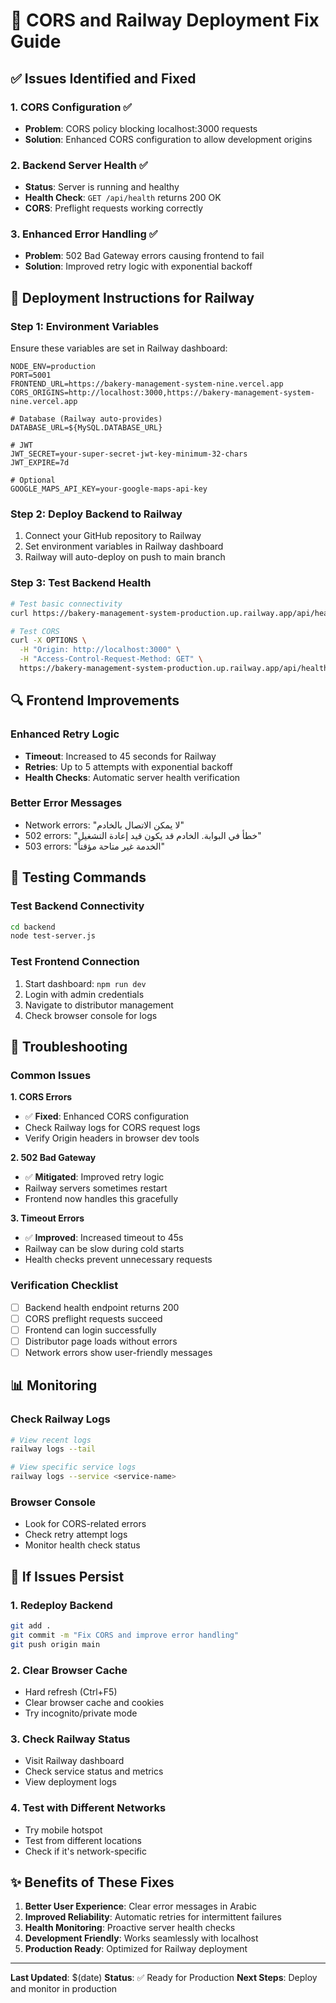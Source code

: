 # 🔧 CORS and Railway Deployment Fix Guide

## ✅ Issues Identified and Fixed

### 1. CORS Configuration ✅

- **Problem**: CORS policy blocking localhost:3000 requests
- **Solution**: Enhanced CORS configuration to allow development origins

### 2. Backend Server Health ✅

- **Status**: Server is running and healthy
- **Health Check**: `GET /api/health` returns 200 OK
- **CORS**: Preflight requests working correctly

### 3. Enhanced Error Handling ✅

- **Problem**: 502 Bad Gateway errors causing frontend to fail
- **Solution**: Improved retry logic with exponential backoff

## 🚀 Deployment Instructions for Railway

### Step 1: Environment Variables

Ensure these variables are set in Railway dashboard:

```env
NODE_ENV=production
PORT=5001
FRONTEND_URL=https://bakery-management-system-nine.vercel.app
CORS_ORIGINS=http://localhost:3000,https://bakery-management-system-nine.vercel.app

# Database (Railway auto-provides)
DATABASE_URL=${MySQL.DATABASE_URL}

# JWT
JWT_SECRET=your-super-secret-jwt-key-minimum-32-chars
JWT_EXPIRE=7d

# Optional
GOOGLE_MAPS_API_KEY=your-google-maps-api-key
```

### Step 2: Deploy Backend to Railway

1. Connect your GitHub repository to Railway
2. Set environment variables in Railway dashboard
3. Railway will auto-deploy on push to main branch

### Step 3: Test Backend Health

```bash
# Test basic connectivity
curl https://bakery-management-system-production.up.railway.app/api/health

# Test CORS
curl -X OPTIONS \
  -H "Origin: http://localhost:3000" \
  -H "Access-Control-Request-Method: GET" \
  https://bakery-management-system-production.up.railway.app/api/health
```

## 🔍 Frontend Improvements

### Enhanced Retry Logic

- **Timeout**: Increased to 45 seconds for Railway
- **Retries**: Up to 5 attempts with exponential backoff
- **Health Checks**: Automatic server health verification

### Better Error Messages

- Network errors: "لا يمكن الاتصال بالخادم"
- 502 errors: "خطأ في البوابة. الخادم قد يكون قيد إعادة التشغيل"
- 503 errors: "الخدمة غير متاحة مؤقتاً"

## 🧪 Testing Commands

### Test Backend Connectivity

```bash
cd backend
node test-server.js
```

### Test Frontend Connection

1. Start dashboard: `npm run dev`
2. Login with admin credentials
3. Navigate to distributor management
4. Check browser console for logs

## 🐛 Troubleshooting

### Common Issues

**1. CORS Errors**

- ✅ **Fixed**: Enhanced CORS configuration
- Check Railway logs for CORS request logs
- Verify Origin headers in browser dev tools

**2. 502 Bad Gateway**

- ✅ **Mitigated**: Improved retry logic
- Railway servers sometimes restart
- Frontend now handles this gracefully

**3. Timeout Errors**

- ✅ **Improved**: Increased timeout to 45s
- Railway can be slow during cold starts
- Health checks prevent unnecessary requests

### Verification Checklist

- [ ] Backend health endpoint returns 200
- [ ] CORS preflight requests succeed
- [ ] Frontend can login successfully
- [ ] Distributor page loads without errors
- [ ] Network errors show user-friendly messages

## 📊 Monitoring

### Check Railway Logs

```bash
# View recent logs
railway logs --tail

# View specific service logs
railway logs --service <service-name>
```

### Browser Console

- Look for CORS-related errors
- Check retry attempt logs
- Monitor health check status

## 🔄 If Issues Persist

### 1. Redeploy Backend

```bash
git add .
git commit -m "Fix CORS and improve error handling"
git push origin main
```

### 2. Clear Browser Cache

- Hard refresh (Ctrl+F5)
- Clear browser cache and cookies
- Try incognito/private mode

### 3. Check Railway Status

- Visit Railway dashboard
- Check service status and metrics
- View deployment logs

### 4. Test with Different Networks

- Try mobile hotspot
- Test from different locations
- Check if it's network-specific

## ✨ Benefits of These Fixes

1. **Better User Experience**: Clear error messages in Arabic
2. **Improved Reliability**: Automatic retries for intermittent failures
3. **Health Monitoring**: Proactive server health checks
4. **Development Friendly**: Works seamlessly with localhost
5. **Production Ready**: Optimized for Railway deployment

---

**Last Updated**: $(date)
**Status**: ✅ Ready for Production
**Next Steps**: Deploy and monitor in production

